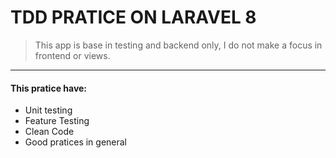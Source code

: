 # TDD PRATICE ON LARAVEL 8

> This app is base in testing and backend only, I do not make a focus in frontend or views.

---

#### This pratice have:

-   Unit testing
-   Feature Testing
-   Clean Code
-   Good pratices in general
